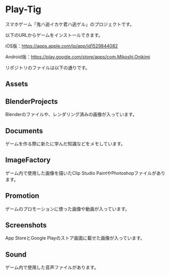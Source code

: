 # Play-Tig
スマホゲーム「鬼ハ追イカケ君ハ逃ゲル」のプロジェクトです。

以下のURLからゲームをインストールできます。

iOS版：https://apps.apple.com/jp/app/id1529844082

Android版：https://play.google.com/store/apps/com.Mikoshi.Onikimi

リポジトリのファイルは以下の通りです。
## Assets
## BlenderProjects
Blenderのファイルや、レンダリング済みの画像が入っています。
## Documents
ゲームを作る際に新たに学んだ知識などをメモしています。
## ImageFactory
ゲーム内で使用した画像を描いたClip Studio PaintやPhotoshopファイルがあります。
## Promotion
ゲームのプロモーションに使った画像や動画が入っています。
## Screenshots
App StoreとGoogle Playのストア画面に載せた画像が入っています。
## Sound
ゲーム内で使用した音声ファイルがあります。
